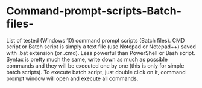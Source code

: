 # Command-prompt-scripts-Batch-files-
List of tested (Windows 10) command prompt scripts (Batch files).
CMD script or Batch script is simply a text file (use Notepad or Notepad++) saved with .bat extension (or .cmd). Less powerful than PowerShell or Bash script. Syntax is pretty much the same, write down as much as possible commands and they will be executed one by one (this is only for simple batch scripts). To execute batch script, just double click on it, command prompt window will open and execute all commands.
